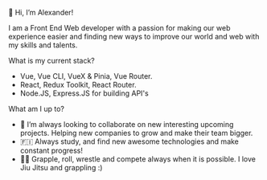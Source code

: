 👋 Hi, I’m Alexander!

I am a Front End Web developer with a passion for making our web experience easier and finding new ways to improve our world and web with my skills and talents.

What is my current stack?

- Vue, Vue CLI, VueX & Pinia, Vue Router. 
- React, Redux Toolkit, React Router.
- Node.JS, Express.JS for building API's

What am I up to?

- 🤝 I’m always looking to collaborate on new interesting upcoming projects. Helping new companies to grow and make their team bigger. 
- 🇫🇮 Always study, and find new awesome technologies and make constant progress!
- 🤼‍♂️ Grapple, roll, wrestle and compete always when it is possible. I love Jiu Jitsu and grappling :)


